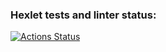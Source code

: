 ### Hexlet tests and linter status:
[![Actions Status](https://github.com/ikievite/python-project-lvl3/workflows/hexlet-check/badge.svg)](https://github.com/ikievite/python-project-lvl3/actions)